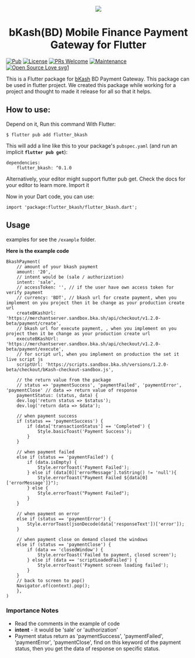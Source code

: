 <p align="center" >
  <img src="https://www.bkash.com/sites/all/themes/bkash/logo.png?87980">
</p>

 <h1 align="center">bKash(BD) Mobile Finance Payment Gateway for Flutter</h1>
<p align="center" >

[//]: # (<img src="#" />)
[//]: # (<img src="#" />)

</p>

[![Pub](https://img.shields.io/pub/v/flutter_bkash.svg)](https://pub.dartlang.org/packages/flutter_bkash)
[![License](https://img.shields.io/badge/License-BSD_3--Clause-blue.svg)](https://opensource.org/licenses/BSD-3-Clause)
[![PRs Welcome](https://img.shields.io/badge/PRs-welcome-brightgreen.svg)]()  [![Maintenance](https://img.shields.io/badge/Maintained%3F-yes-green.svg)]() 
[![Open Source Love svg1](https://badges.frapsoft.com/os/v1/open-source.svg?v=103)](https://github.com/ellerbrock/open-source-badges/)

This is a Flutter package for [bKash](https://www.bkash.com/) BD Payment Gateway. This package can be used in flutter project. We created this package while working for a project and thought to made it release for all so that it helps.

## How to use:

Depend on it, Run this command With Flutter:

```
$ flutter pub add flutter_bkash
```

This will add a line like this to your package's `pubspec.yaml` (and run an implicit **`flutter pub get`**):

```
dependencies:
    flutter_bkash: ^0.1.0
```

Alternatively, your editor might support flutter pub get. Check the docs for your editor to learn more.
Import it

Now in your Dart code, you can use:

`
import 'package:flutter_bkash/flutter_bkash.dart';
`

## Usage
examples for see the `/example` folder.

**Here is the example code**
```
BkashPayment(  
    // amount of your bkash payment  
    amount: '20',  
    // intent would be (sale / authorization)  
    intent: 'sale',  
    // accessToken: '', // if the user have own access token for verify payment  
    // currency: 'BDT', // bkash url for create payment, when you implement on you project then it be change as your production create url  
    createBKashUrl: 'https://merchantserver.sandbox.bka.sh/api/checkout/v1.2.0-beta/payment/create',  
    // bkash url for execute payment, , when you implement on you project then it be change as your production create url  
    executeBKashUrl: 'https://merchantserver.sandbox.bka.sh/api/checkout/v1.2.0-beta/payment/execute',  
    // for script url, when you implement on production the set it live script js  
    scriptUrl: 'https://scripts.sandbox.bka.sh/versions/1.2.0-beta/checkout/bKash-checkout-sandbox.js',  
      
    // the return value from the package  
    // status => 'paymentSuccess', 'paymentFailed', 'paymentError', 'paymentClose' // data => return value of response  
    paymentStatus: (status, data) {  
    dev.log('return status => $status');  
    dev.log('return data => $data');

    // when payment success  
    if (status == 'paymentSuccess') {
        if (data['transactionStatus'] == 'Completed') {
            Style.basicToast('Payment Success');  
        }
    }  
      
    // when payment failed  
    else if (status == 'paymentFailed') {
        if (data.isEmpty) {
            Style.errorToast('Payment Failed');
        } else if (data[0]['errorMessage'].toString() != 'null'){
            Style.errorToast("Payment Failed ${data[0]['errorMessage']}");
        } else {  
            Style.errorToast("Payment Failed");
        }
    }  
      
    // when payment on error  
    else if (status == 'paymentError') {
        Style.errorToast(jsonDecode(data['responseText'])['error']);
    }  
      
    // when payment close on demand closed the windows  
    else if (status == 'paymentClose') {
        if (data == 'closedWindow') {
            Style.errorToast('Failed to payment, closed screen');
        } else if (data == 'scriptLoadedFailed') {
            Style.errorToast('Payment screen loading failed');
        }
    }
    // back to screen to pop()
    Navigator.of(context).pop();
    },
)
```

### Importance Notes
- Read the comments in the example of code
- **intent** - it would be 'sale' or 'authorization'
- Payment status return as 'paymentSuccess', 'paymentFailed', 'paymentError', 'paymentClose', find on this keyword of the payment status, then you get the data of response on specific status.
